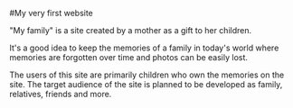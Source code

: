 #My very first website

"My family" is a site created by a mother as a gift to her children.

It's a good idea to keep the memories of a family in today's world where memories are forgotten over time and photos can be easily lost.

The users of this site are primarily children who own the memories on the site. The target audience of the site is planned to be developed as family, relatives, friends and more.
